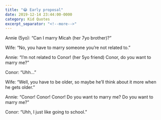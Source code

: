 ```yaml
---
title: "😂 Early proposal"
date: 2019-12-14 23:44:00-0000
category: Kid Quotes
excerpt_separator: "<!--more-->"
---
```


Annie (5yo): “Can I marry Micah (her 7yo brother)?”

Wife: “No, you have to marry someone you’re not related to.”

Annie: “I’m not related to Conor! (her 5yo friend) Conor, do you want to marry me?”

Conor: “Uhh...”

Wife: “Well, you have to be older, so maybe he’ll think about it more when he gets older.”

Annie: “Conor! Conor! Conor! Do you want to marry me? Do you want to marry me?”

Conor: “Uhh, I just like going to school.”
<!--more-->
